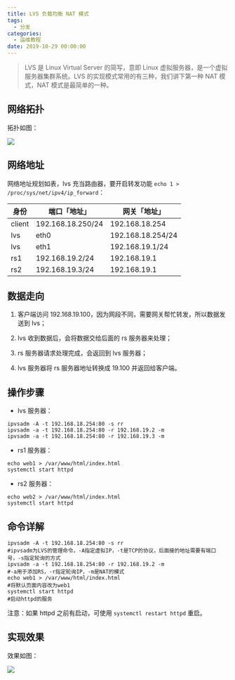 ```yaml
---
title: LVS 负载均衡 NAT 模式
tags:
  - 分发
categories:
  - 运维教程
date: 2019-10-29 00:00:00
---
```


> LVS 是 Linux Virtual Server 的简写，意即 Linux 虚拟服务器，是一个虚拟服务器集群系统。LVS 的实现模式常用的有三种，我们讲下第一种 NAT 模式，NAT 模式是最简单的一种。

<!-- more -->

## 网络拓扑

拓扑如图：

![](https://cdn.dusays.com/2019/10/112-1.jpg)

## 网络地址

网络地址规划如表，lvs 充当路由器，要开启转发功能 `echo 1 > /proc/sys/net/ipv4/ip_forward`：

| 身份 | 端口「地址」 | 网关「地址」 |
| - | - | - |
| client | 192.168.18.250/24 | 192.168.18.254 |
| lvs | eth0 | 192.168.18.254/24 |
| lvs | eth1 | 192.168.19.1/24 |
| rs1 | 192.168.19.2/24 | 192.168.19.1 |
| rs2 | 192.168.19.3/24 | 192.168.19.1 |



## 数据走向

1. 客户端访问 192.168.19.100，因为网段不同，需要网关帮忙转发，所以数据发送到 lvs；

2. lvs 收到数据后，会将数据交给后面的 rs 服务器来处理；

3. rs 服务器请求处理完成，会返回到 lvs 服务器；

4. lvs 服务器将 rs 服务器地址转换成 19.100 并返回给客户端。

## 操作步骤

* lvs 服务器：

```
ipvsadm -A -t 192.168.18.254:80 -s rr
ipvsadm -a -t 192.168.18.254:80 -r 192.168.19.2 -m
ipvsadm -a -t 192.168.18.254:80 -r 192.168.19.3 -m
```

* rs1 服务器：

```
echo web1 > /var/www/html/index.html
systemctl start httpd 
```

* rs2 服务器：

```
echo web2 > /var/www/html/index.html
systemctl start httpd 
```

## 命令详解

```
ipvsadm -A -t 192.168.18.254:80 -s rr  
#ipvsadm为LVS的管理命令，-A指定虚拟IP，-t是TCP的协议，后面接的地址需要有端口号，-s指定轮询的方式  
ipvsadm -a -t 192.168.18.254:80 -r 192.168.19.2 -m  
#-a用于添加RS，-r指定轮询IP，-m是NAT的模式  
echo web1 > /var/www/html/index.html  
#将默认页面内容改为web1  
systemctl start httpd  
#启动httpd的服务  
```

注意：如果 httpd 之前有启动，可使用 `systemctl restart httpd` 重启。

## 实现效果

效果如图：

![](https://cdn.dusays.com/2019/10/112-2.jpg)
